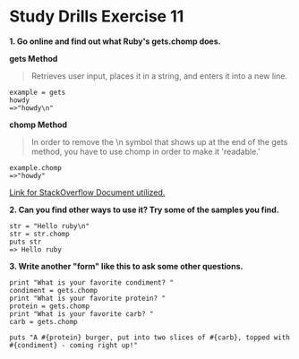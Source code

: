 # Study Drills Exercise 11

**1. Go online and find out what Ruby's gets.chomp does.**

**gets Method**

> Retrieves user input, places it in a string, and enters it into a new line.

```
example = gets
howdy
=>"howdy\n"
```

**chomp Method**

> In order to remove the \n symbol that shows up at the end of the gets method, you have to use chomp in order to make it 'readable.'

```
example.chomp
=>"howdy"
```
[Link for StackOverflow Document utilized.](https://stackoverflow.com/questions/23193813/how-to-use-gets-and-gets-chomp-in-ruby)


**2. Can you find other ways to use it? Try some of the samples you find.**

```
str = "Hello ruby\n"
str = str.chomp
puts str
=> Hello ruby
```

**3. Write another "form" like this to ask some other questions.**

```
print "What is your favorite condiment? "
condiment = gets.chomp
print "What is your favorite protein? "
protein = gets.chomp
print "What is your favorite carb? "
carb = gets.chomp

puts "A #{protein} burger, put into two slices of #{carb}, topped with #{condiment} - coming right up!"
```
